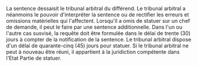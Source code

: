La sentence dessaisit le tribunal arbitral du différend.
Le tribunal arbitral a néanmoins le pouvoir d'interpréter la sentence ou de rectifier les
erreurs et omissions matérielles qui l'affectent.
Lorsqu'il a omis de statuer sur un chef de demande, il peut le faire par une sentence
additionnelle.
Dans l'un ou l'autre cas susvisé, la requête doit être formulée dans le délai de trente (30)
jours à compter de la notification de la sentence. Le tribunal arbitral dispose d'un délai de
quarante-cinq (45) jours pour statuer.
Si le tribunal arbitral ne peut à nouveau être réuni, il appartient à la juridiction compétente
dans l'Etat Partie de statuer.